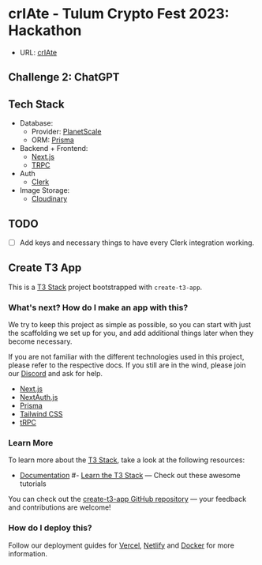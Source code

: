 # crIAte - Tulum Crypto Fest 2023: Hackathon

- URL: [crIAte](https://criate-hackathon.vercel.app/)

## Challenge 2: ChatGPT

## Tech Stack

- Database:
  - Provider: [PlanetScale](https://planetscale.com/)
  - ORM: [Prisma](https://prisma.io/)
- Backend + Frontend:
  - [Next.js](https://nextjs.org/)
  - [TRPC](https://trpc.io/)
- Auth
  - [Clerk](https://clerk.dev/)
- Image Storage:
  - [Cloudinary](https://cloudinary.com/)

## TODO

- [ ] Add keys and necessary things to have every Clerk integration working.

## Create T3 App

This is a [T3 Stack](https://create.t3.gg/) project bootstrapped with `create-t3-app`.

### What's next? How do I make an app with this?

We try to keep this project as simple as possible, so you can start with just the scaffolding we set up for you, and add additional things later when they become necessary.

If you are not familiar with the different technologies used in this project, please refer to the respective docs. If you still are in the wind, please join our [Discord](https://t3.gg/discord) and ask for help.

- [Next.js](https://nextjs.org)
- [NextAuth.js](https://next-auth.js.org)
- [Prisma](https://prisma.io)
- [Tailwind CSS](https://tailwindcss.com)
- [tRPC](https://trpc.io)

### Learn More

To learn more about the [T3 Stack](https://create.t3.gg/), take a look at the following resources:

- [Documentation](https://create.t3.gg/)
  #- [Learn the T3 Stack](https://create.t3.gg/en/faq#what-learning-resources-are-currently-available) — Check out these awesome tutorials

You can check out the [create-t3-app GitHub repository](https://github.com/t3-oss/create-t3-app) — your feedback and contributions are welcome!

### How do I deploy this?

Follow our deployment guides for [Vercel](https://create.t3.gg/en/deployment/vercel), [Netlify](https://create.t3.gg/en/deployment/netlify) and [Docker](https://create.t3.gg/en/deployment/docker) for more information.
